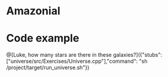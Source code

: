 # Amazonial

# Code example

@[Luke, how many stars are there in these galaxies?]({"stubs": ["universe/src/Exercises/Universe.cpp"],"command": "sh /project/target/run_universe.sh"})



